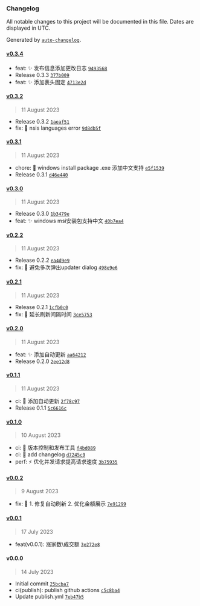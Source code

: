 ### Changelog

All notable changes to this project will be documented in this file. Dates are displayed in UTC.

Generated by [`auto-changelog`](https://github.com/CookPete/auto-changelog).

#### [v0.3.4](https://github.com/cbingb666/stock-pannel/compare/v0.3.2...v0.3.4)

- feat: :sparkles: 发布信息添加更改日志 [`9493568`](https://github.com/cbingb666/stock-pannel/commit/949356808bf02beeaef18b52966152a184305284)
- Release 0.3.3 [`377b009`](https://github.com/cbingb666/stock-pannel/commit/377b0097115796a0e4cc4a156aba20be69792cf9)
- feat: :sparkles: 添加表头固定 [`4713e2d`](https://github.com/cbingb666/stock-pannel/commit/4713e2d296634a1414dade93f20037326d0c497c)

#### [v0.3.2](https://github.com/cbingb666/stock-pannel/compare/v0.3.1...v0.3.2)

> 11 August 2023

- Release 0.3.2 [`1aeaf51`](https://github.com/cbingb666/stock-pannel/commit/1aeaf51dc40340aec7b1fe413e1e53ea962d8ccc)
- fix: :bug: nsis languages error [`9d8db5f`](https://github.com/cbingb666/stock-pannel/commit/9d8db5ff1bf42e4d86dfae1951952e97f4d28225)

#### [v0.3.1](https://github.com/cbingb666/stock-pannel/compare/v0.3.0...v0.3.1)

> 11 August 2023

- chore: :hammer: windows install package .exe 添加中文支持 [`e5f1539`](https://github.com/cbingb666/stock-pannel/commit/e5f1539c1c9c1d706106ed888145acf93e06ce48)
- Release 0.3.1 [`d46e440`](https://github.com/cbingb666/stock-pannel/commit/d46e440f4f71dace1a67c9cf38bdee9f6fc08284)

#### [v0.3.0](https://github.com/cbingb666/stock-pannel/compare/v0.2.2...v0.3.0)

> 11 August 2023

- Release 0.3.0 [`1b3479e`](https://github.com/cbingb666/stock-pannel/commit/1b3479ea1c62be16a897dc80cb6527c0d2c724f0)
- feat: :sparkles: windows msi安装包支持中文 [`40b7ea4`](https://github.com/cbingb666/stock-pannel/commit/40b7ea4b332b0d734951c1a40db4caabe58dacca)

#### [v0.2.2](https://github.com/cbingb666/stock-pannel/compare/v0.2.1...v0.2.2)

> 11 August 2023

- Release 0.2.2 [`ea4d9e9`](https://github.com/cbingb666/stock-pannel/commit/ea4d9e9e131b92b1f52a690f906aa1551dbb6a03)
- fix: :bug: 避免多次弹出updater dialog [`498e9e6`](https://github.com/cbingb666/stock-pannel/commit/498e9e6179f4ba30e597efb33cc0470bb449fdca)

#### [v0.2.1](https://github.com/cbingb666/stock-pannel/compare/v0.2.0...v0.2.1)

> 11 August 2023

- Release 0.2.1 [`1cfb0c0`](https://github.com/cbingb666/stock-pannel/commit/1cfb0c0534d23c262dcf502c7af09c1cd942fc34)
- fix: :bug: 延长刷新间隔时间 [`3ce5753`](https://github.com/cbingb666/stock-pannel/commit/3ce5753cf97f0be54abf56c54f58c3899125ee6f)

#### [v0.2.0](https://github.com/cbingb666/stock-pannel/compare/v0.1.1...v0.2.0)

> 11 August 2023

- feat: :sparkles: 添加自动更新 [`aa64212`](https://github.com/cbingb666/stock-pannel/commit/aa642129fb2df6bdd90ca1010e455600510a40ec)
- Release 0.2.0 [`2ee12d8`](https://github.com/cbingb666/stock-pannel/commit/2ee12d800c470ba9671484b496cf6f423f36b32b)

#### [v0.1.1](https://github.com/cbingb666/stock-pannel/compare/v0.1.0...v0.1.1)

> 11 August 2023

- ci: :ferris_wheel: 添加自动更新 [`2f78c97`](https://github.com/cbingb666/stock-pannel/commit/2f78c97bdd8e5baa7c6670bdf4413b3454e31802)
- Release 0.1.1 [`5c6616c`](https://github.com/cbingb666/stock-pannel/commit/5c6616ce8adceeaa74b2cf8689b8d10449efdfaf)

#### [v0.1.0](https://github.com/cbingb666/stock-pannel/compare/v0.0.2...v0.1.0)

> 10 August 2023

- ci: :ferris_wheel: 版本控制和发布工具 [`f4bd089`](https://github.com/cbingb666/stock-pannel/commit/f4bd0891f888658f072552dc306f9f5d67ccba5a)
- ci: :ferris_wheel: add changelog [`d7245c9`](https://github.com/cbingb666/stock-pannel/commit/d7245c9f329cba8f50edc754b9b989b29a6e2285)
- perf: :zap: 优化并发请求提高请求速度 [`3b75935`](https://github.com/cbingb666/stock-pannel/commit/3b7593576dfbe698a50382295ada082a0423f4ef)

#### [v0.0.2](https://github.com/cbingb666/stock-pannel/compare/v0.0.1...v0.0.2)

> 9 August 2023

- fix: :bug: 1. 修复自动刷新 2. 优化金额展示 [`7e91299`](https://github.com/cbingb666/stock-pannel/commit/7e91299e8c9f735602070489f0bbe9519408e103)

#### [v0.0.1](https://github.com/cbingb666/stock-pannel/compare/v0.0.0...v0.0.1)

> 17 July 2023

- feat(v0.0.1): 涨家数\成交额 [`3e272e8`](https://github.com/cbingb666/stock-pannel/commit/3e272e8851632ceeb57484ebd9fca5420be8340b)

#### v0.0.0

> 14 July 2023

- Initial commit [`25bcba7`](https://github.com/cbingb666/stock-pannel/commit/25bcba7ea3c5b28b2e141431b5fb000fc8fcf567)
- ci(publish): publish github actions [`c5c8ba4`](https://github.com/cbingb666/stock-pannel/commit/c5c8ba4cbcfa2c9698f5aefdf58f70b5d5345fbe)
- Update publish.yml [`7eb47b5`](https://github.com/cbingb666/stock-pannel/commit/7eb47b5df11219052836dadf7282badda15e1567)
